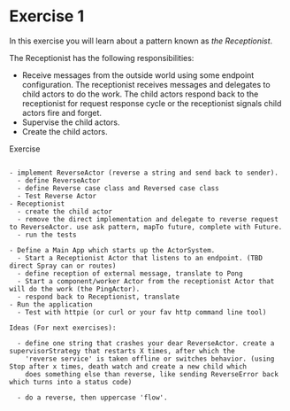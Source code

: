 Exercise 1
==========

In this exercise you will learn about a pattern known as *the Receptionist*.

The Receptionist has the following responsibilities:

- Receive messages from the outside world using some endpoint configuration. The receptionist receives messages and
delegates to child actors to do the work. The child actors respond back to the receptionist for request response cycle or
the receptionist signals child actors fire and forget.
- Supervise the child actors.
- Create the child actors.


Exercise
~~~~~~~~

- implement ReverseActor (reverse a string and send back to sender).
  - define ReverseActor
  - define Reverse case class and Reversed case class
  - Test Reverse Actor
- Receptionist
  - create the child actor
  - remove the direct implementation and delegate to reverse request to ReverseActor. use ask pattern, mapTo future, complete with Future.
  - run the tests

- Define a Main App which starts up the ActorSystem.
  - Start a Receptionist Actor that listens to an endpoint. (TBD direct Spray can or routes)
  - define reception of external message, translate to Pong
  - Start a component/worker Actor from the receptionist Actor that will do the work (the PingActor).
  - respond back to Receptionist, translate
- Run the application
  - Test with httpie (or curl or your fav http command line tool)

Ideas (For next exercises):

  - define one string that crashes your dear ReverseActor. create a supervisorStrategy that restarts X times, after which the
    'reverse service' is taken offline or switches behavior. (using Stop after x times, death watch and create a new child which
    does something else than reverse, like sending ReverseError back which turns into a status code)

  - do a reverse, then uppercase 'flow'.
